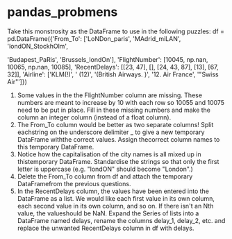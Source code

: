 # pandas_probmens
Take this monstrosity as the DataFrame to use in the following puzzles:
df = pd.DataFrame({'From_To': ['LoNDon_paris', 'MAdrid_miLAN',
'londON_StockhOlm',

'Budapest_PaRis', 'Brussels_londOn'],
'FlightNumber': [10045, np.nan, 10065, np.nan, 10085],
'RecentDelays': [[23, 47], [], [24, 43, 87], [13], [67, 32]],
'Airline': ['KLM(!)', '<Air France> (12)', '(British Airways. )',
'12. Air France', '"Swiss Air"']})

1. Some values in the the FlightNumber column are missing. These numbers are meant to increase by 10 with each row so 10055 and 10075 need to be put in place. Fill in these missing numbers and make the column an integer column
(instead of a float column).
2. The From_To column would be better as two separate columns! Split eachstring on the underscore delimiter _ to give a new temporary DataFrame withthe correct values. Assign thecorrect column names to this temporary DataFrame.
3. Notice how the capitalisation of the city names is all mixed up in thistemporary DataFrame. Standardise the strings so that only the first letter is
uppercase (e.g. "londON" should become "London".)
4. Delete the From_To column from df and attach the temporary DataFramefrom the previous questions.
5. In the RecentDelays column, the values have been entered into the
DataFrame as a list. We would like each first value in its own column, each second value in its own column, and so on. If there isn't an Nth value, the valueshould be NaN.
Expand the Series of lists into a DataFrame named delays, rename the columns
delay_1, delay_2, etc. and replace the unwanted RecentDelays column in df
with delays.




